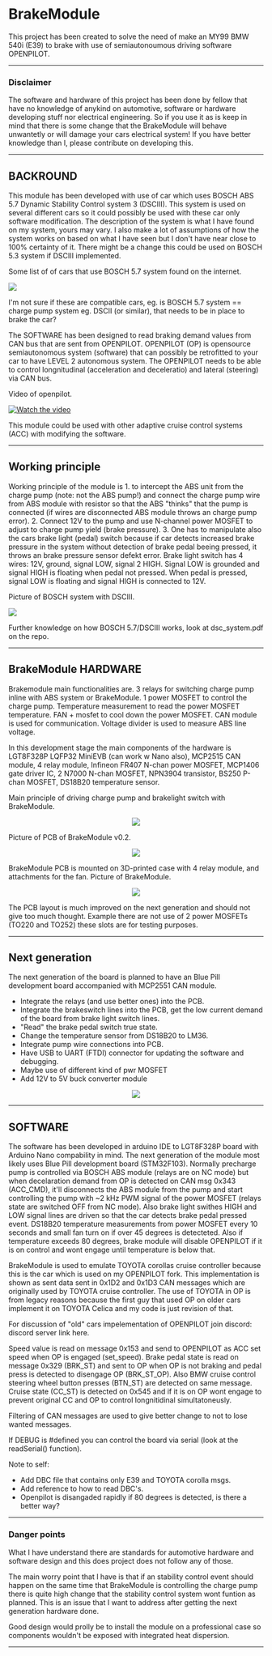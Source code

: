 # BrakeModule

This project has been created to solve the need of make an MY99 BMW 540i (E39) to brake with use of semiautonoumous driving software OPENPILOT.

---

### Disclaimer

The software and hardware of this project has been done by fellow that have no knowledge of anykind on automotive, software or hardware developing stuff nor electrical engineering. So if you use it as is keep in mind that there is some change that the BrakeModule will behave unwantetly or will damage your cars electrical system!
If you have better knowledge than I, please contribute on developing this.

---

## BACKROUND

This module has been developed with use of car which uses BOSCH ABS 5.7 Dynamic Stability Control system 3 (DSCIII). This system is used on several different cars so it could possibly be used with these car only software modification. The description of the system is what I have found on my system, yours may vary. I also make a lot of assumptions of how the system works on based on what I have seen but I don't have near close to 100% certainty of it. There might be a change this could be used on BOSCH 5.3 system if DSCIII implemented.

Some list of of cars that use BOSCH 5.7 system found on the internet.

<p align="left">
  <img src="Pics/Bosch57cars.PNG?raw=true">
</p>

I'm not sure if these are compatible cars, eg. is BOSCH 5.7 system == charge pump system eg. DSCII (or similar), that needs to be in place to brake the car?

The SOFTWARE has been designed to read braking demand values from CAN bus that are sent from OPENPILOT. OPENPILOT (OP) is opensource semiautonomous system (software) that can possibly be retrofitted to your car to have LEVEL 2 autonomous system. The OPENPILOT needs to be able to control longnitudinal (acceleration and deceleratio) and lateral (steering) via CAN bus. 

Video of openpilot.

[![Watch the video](https://img.youtube.com/vi/NmBfgOanCyk/default.jpg)](https://youtu.be/NmBfgOanCyk)

This module could be used with other adaptive cruise control systems (ACC) with modifying the software.

---

## Working principle

Working principle of the module is 1. to intercept the ABS unit from the charge pump (note: not the ABS pump!) and connect the charge pump wire from ABS module with resistor so that the ABS "thinks" that the pump is connected (if wires are disconnected ABS module throws an charge pump error). 2. Connect 12V to the pump and use N-channel power MOSFET to adjust to charge pump yield (brake pressure). 3. One has to manipulate also the cars brake light (pedal) switch because if car detects increased brake pressure in the system without detection of brake pedal beeing pressed, it throws an brake pressure sensor defekt error. Brake light switch has 4 wires: 12V, ground, signal LOW, signal 2 HIGH. Signal LOW is grounded and signal HIGH is floating when pedal not pressed. When pedal is pressed, signal LOW is floating and signal HIGH is connected to 12V.

Picture of BOSCH system with DSCIII.
<p align="left">
  <img src="Pics/DSCIII.PNG?raw=true">
</p>

Further knowledge on how BOSCH 5.7/DSCIII works, look at dsc_system.pdf on the repo.

---

## BrakeModule HARDWARE

Brakemodule main functionalities are. 3 relays for switching charge pump inline with ABS system or BrakeModule. 1 power MOSFET to control the charge pump. Temperature measurement to read the power MOSFET temperature. FAN + mosfet to cool down the power MOSFET. CAN module is used for communication. Voltage divider is used to measure ABS line voltage.

In this development stage the main components of the hardware is LGT8F328P LQFP32 MiniEVB (can work w Nano also), MCP2515 CAN module, 4 relay module, Infineon FR407 N-chan power MOSFET, MCP1406 gate driver IC, 2 N7000 N-chan MOSFET, NPN3904 transistor, BS250 P-chan MOSFET, DS18B20 temperature sensor.

Main principle of driving charge pump and brakelight switch with BrakeModule.
<p align="center">
  <img src="Pics/BMmain.PNG?raw=true">
</p>

Picture of PCB of BrakeModule v0.2.
<p align="center">
  <img src="Pics/BM0.2.PNG?raw=true">
</p>

BrakeModule PCB is mounted on 3D-printed case with 4 relay module, and attachments for the fan.
Picture of BrakeModule.
<p align="center">
  <img src="BM.jpg?">
</p>

The PCB layout is much improved on the next generation and should not give too much thought. Example there are not use of 2 power MOSFETs (TO220 and TO252) these slots are for testing purposes.

---

## Next generation

The next generation of the board is planned to have an Blue Pill development board accompanied with MCP2551 CAN module. 
- Integrate the relays (and use better ones) into the PCB. 
- Integrate the brakeswitch lines into the PCB, get the low current demand of the board from brake light switch lines.
- "Read" the brake pedal switch true state. 
- Change the temperature sensor from DS18B20 to LM36. 
- Integrate pump wire connections into PCB.
- Have USB to UART (FTDI) connector for updating the software and debugging.
- Maybe use of different kind of pwr MOSFET
- Add 12V to 5V buck converter module

<p align="center">
  <img src="Pics/BM03.PNG?raw=true">
</p>

---

## SOFTWARE

The software has been developed in arduino IDE to LGT8F328P board with Arduino Nano compability in mind. The next generation of the module most likely uses Blue Pill development board (STM32F103). Normally precharge pump is controlled via BOSCH ABS module (relays are on NC mode) but when decelaration demand from OP is detected on CAN msg 0x343 (ACC_CMD), it'll disconnects the ABS module from the pump and start controlling the pump with ~2 kHz PWM signal of the power MOSFET (relays state are switched OFF from NC mode). Also brake light swithes HIGH and LOW signal lines are driven so that the car detects brake pedal pressed event. DS18B20 temperature measurements from power MOSFET every 10 seconds and small fan turn on if over 45 degrees is detecteted. Also if temperature exceeds 80 degrees, brake module will disable OPENPILOT if it is on control and wont engage until temperature is below that.

BrakeModule is used to emulate TOYOTA corollas cruise controller because this is the car which is used on my OPENPILOT fork. This implementation is shown as sent data sent in 0x1D2 and 0x1D3 CAN messages which are originally used by TOYOTA cruise controller. The use of TOYOTA in OP is from legacy reasons because the first guy that used OP on older cars implement it on TOYOTA Celica and my code is just revision of that.

For discussion of "old" cars impelementation of OPENPILOT join discord: discord server link here.

Speed value is read on message 0x153 and send to OPENPILOT as ACC set speed when OP is engaged (set_speed). Brake pedal state is read on message 0x329 (BRK_ST) and sent to OP when OP is not braking and pedal press is detected to disengage OP (BRK_ST_OP). Also BMW cruise control steering wheel button presses (BTN_ST) are detected on same message. Cruise state (CC_ST) is detected on 0x545 and if it is on OP wont engage to prevent original CC and OP to control longnitidinal simultatoneusly.

Filtering of CAN messages are used to give better change to not to lose wanted messages.

If DEBUG is #defined you can control the board via serial (look at the readSerial() function).

Note to self:
- Add DBC file that contains only E39 and TOYOTA corolla msgs.
- Add reference to how to read DBC's.
- Openpilot is disangaded rapidly if 80 degrees is detected, is there a better way?

---

### Danger points
What I have understand there are standards for automotive hardware and software design and this does project does not follow any of those.

The main worry point that I have is that if an stability control event should happen on the same time that BrakeModule is controlling the charge pump there is quite high change that the stability control system wont funtion as planned. This is an issue that I want to address after getting the next generation hardware done.

Good design would prolly be to install the module on a professional case so components wouldn't be exposed with integrated heat dispersion.

---
